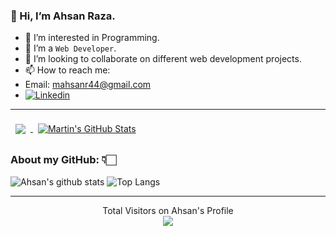 ### 👋 Hi, I’m Ahsan Raza.
- 👀 I’m interested in Programming.
- 🌱 I’m a ```Web Developer```.
- 💞️ I’m looking to collaborate on different web development projects.
- 📫 How to reach me:
- Email: mahsanr44@gmail.com
- [![Linkedin](https://img.shields.io/badge/-LinkedIn-blue?style=flat&logo=Linkedin&logoColor=white)](https://www.linkedin.com/in/mahsanr44)
<hr>
<a href="https://github.com/mahsanr44">
  <img align="center" style="margin:0.5rem" src="https://github-readme-stats.vercel.app/api/top-langs/?username=mahsanr44&hide=html,css&title_color=ffffff&text_color=c9cacc&icon_color=4AB197&bg_color=1A2B34" />
</a>

<a href="https://github.com/mahsanr44">
  <img align="center" style="margin:0.5rem" src="https://github-readme-stats.vercel.app/api?username=mahsanr44&show_icons=true&line_height=27&count_private=true&title_color=ffffff&text_color=c9cacc&icon_color=4AB097&bg_color=1A2B34" alt="Martin's GitHub Stats" />
</a>

###  About my GitHub: 👇🏻

![Ahsan's github stats](https://github-readme-stats.vercel.app/api?username=mahsanr44&hide=contribs,prs&show_icons=true&hide_border=true&title_color=000)
![Top Langs](https://github-readme-stats.vercel.app/api/top-langs/?username=mahsanr44&layout=compact&hide_border=true)
<br>
<hr>
<p align="center"> 
  Total Visitors on Ahsan's Profile<br>
  <img src="https://profile-counter.glitch.me/mahsanr44/count.svg" />
</p>
<!---
mahsanr44/mahsanr44 is a ✨ special ✨ repository because its `README.md` (this file) appears on your GitHub profile.
You can click the Preview link to take a look at your changes.
--->

